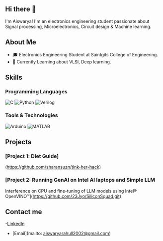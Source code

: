 ## Hi there 👋
   I'm Aiswarya! I'm an electronics engineering student passionate about  Signal processing, Microelectronics, Circuit design & Machine learning.

## About Me

- 🎓 Electronics Engineering Student at Saintgits College of Engineering.
- 🌱 Currently Learning about VLSI, Deep learning.

## Skills

### Programming Languages

![C](https://img.shields.io/badge/-C-00599C?style=flat&logo=c&logoColor=white)
![Python](https://img.shields.io/badge/-Python-3776AB?style=flat&logo=python&logoColor=white)
![Verilog](https://img.shields.io/badge/-Verilog-0D76A8?style=flat&logo=verilog&logoColor=white)

### Tools & Technologies

![Arduino](https://img.shields.io/badge/-Arduino-00979D?style=flat&logo=arduino&logoColor=white)
![MATLAB](https://img.shields.io/badge/-MATLAB-0076A8?style=flat&logo=mathworks&logoColor=white)

## Projects

### [Project 1: Diet Guide]
(https://github.com/sharansuzn/tink-her-hack)
### [Project 2: Running GenAI on Intel AI laptops and Simple LLMInterference on CPU and fine-tuning of LLM models using Intel® OpenVINO™](https://github.com/23Jyo/SiliconSquad.git)

## Contact me
-[LinkedIn](https://www.linkedin.com/in/aiswarya-rahul-a19707235)
- [Email](mailto: aiswaryarahull2002@gmail.com)
